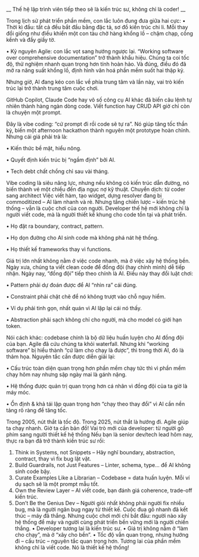 __ Thế hệ lập trình viên tiếp theo sẽ là kiến trúc sư, không chỉ là coder! __

Trong lịch sử phát triển phần mềm, con lắc luôn đung đưa giữa hai cực:
• Thời kì đầu: tất cả đều bắt đầu bằng đặc tả, sơ đồ kiến trúc chi li. Mỗi thay đổi giống như điều khiển một con tàu chở hàng khổng lồ – chậm chạp, cồng kềnh và đầy giấy tờ.

• Kỷ nguyên Agile: con lắc vọt sang hướng ngược lại. “Working software over comprehensive documentation” trở thành khẩu hiệu. Chúng ta coi tốc độ, thử nghiệm nhanh quan trọng hơn tính hoàn hảo. Và đúng, điều đó đã mở ra năng suất khổng lồ, định hình văn hoá phần mềm suốt hai thập kỷ.

Nhưng giờ, AI đang kéo con lắc về phía trung tâm và lần này, vai trò kiến trúc lại trở thành trung tâm cuộc chơi.

GitHub Copilot, Claude Code hay vô số công cụ AI khác đã biến câu lệnh tự nhiên thành hàng ngàn dòng code. Viết function hay CRUD API giờ chỉ còn là chuyện một prompt.

Đây là vibe coding: “cứ prompt đi rồi code sẽ tự ra”. Nó giúp tăng tốc thần kỳ, biến một afternoon hackathon thành nguyên một prototype hoàn chỉnh. Nhưng cái giá phải trả là:

• Kiến thức bề mặt, hiểu nông.

• Quyết định kiến trúc bị “ngầm định” bởi AI.

• Tech debt chất chồng chỉ sau vài tháng.

Vibe coding là siêu năng lực, nhưng nếu không có kiến trúc dẫn đường, nó biến thành vé một chiều đến địa ngục nợ kỹ thuật.
Chuyển dịch: từ coder sang architect
Việc viết hàm, tạo widget, dựng resolver đang bị commoditized – AI làm nhanh và rẻ. Nhưng tầng chiến lược – kiến trúc hệ thống – vẫn là cuộc chơi của con người.
Developer thế hệ mới không chỉ là người viết code, mà là người thiết kế khung cho code tồn tại và phát triển.

• Họ đặt ra boundary, contract, pattern.

• Họ dọn đường cho AI sinh code mà không phá nát hệ thống.

• Họ thiết kế frameworks thay vì functions.

Giá trị lớn nhất không nằm ở việc code nhanh, mà ở việc xây hệ thống bền.
Ngày xưa, chúng ta viết clean code để đồng đội (hay chính mình) dễ tiếp nhận.
Ngày nay, “đồng đội” tiếp theo chính là AI.
Điều này thay đổi luật chơi:

• Pattern phải dự đoán được để AI “nhìn ra” cái đúng.

• Constraint phải chặt chẽ để nó không trượt vào chỗ nguy hiểm.

• Ví dụ phải tinh gọn, nhất quán vì AI lặp lại cái nó thấy.

• Abstraction phải sạch không chỉ cho người, mà cho model có giới hạn token.

Nói cách khác: codebase chính là bộ dữ liệu huấn luyện cho AI đồng đội của bạn.
Agile đã cứu chúng ta khỏi waterfall. Nhưng khi “working software” bị hiểu thành “cứ làm cho chạy là được”, thì trong thời AI, đó là thảm họa.
Nguyên tắc cần được diễn giải lại:

• Cấu trúc toàn diện quan trọng hơn phần mềm chạy tức thì vì phần mềm chạy hôm nay nhưng sập ngày mai là gánh nặng.

• Hệ thống được quản trị quan trọng hơn cá nhân vì đồng đội của ta giờ là máy móc.

• Ổn định & khả tái lập quan trọng hơn “chạy theo thay đổi” vì AI cần nền tảng rõ ràng để tăng tốc.

Trong 2005, nút thắt là tốc độ. Trong 2025, nút thắt là hướng đi.
Agile giúp ta chạy nhanh. Giờ ta cần bản đồ!
Vai trò mới của developer: từ người gõ phím sang người thiết kế hệ thống
Nếu bạn là senior dev/tech lead hôm nay, thực ra bạn đã trở thành kiến trúc sư rồi:

1. Think in Systems, not Snippets
– Hãy nghĩ boundary, abstraction, contract, thay vì fix bug lặt vặt.
2. Build Guardrails, not Just Features
– Linter, schema, type… để AI không sinh code bậy.
3. Curate Examples Like a Librarian
– Codebase = data huấn luyện. Mỗi ví dụ sạch sẽ là một prompt mẫu tốt.
4. Own the Review Layer
– AI viết code, bạn đánh giá coherence, trade-off kiến trúc.
5. Don’t Be the Genius Dev
– Người giỏi nhất không phải người fix nhiều bug, mà là người ngăn bug ngay từ thiết kế.
Cuộc đua gõ nhanh đã kết thúc – máy đã thắng. Nhưng cuộc chơi mới chỉ bắt đầu: người nào xây hệ thống để máy và người cùng phát triển bền vững mới là người chiến thắng.
• Developer tương lai là kiến trúc sư.
• Giá trị không nằm ở “làm cho chạy”, mà ở “xây cho bền”.
• Tốc độ vẫn quan trọng, nhưng hướng đi – cấu trúc – nguyên tắc quan trọng hơn.
Tương lai của phần mềm không chỉ là viết code. Nó là thiết kế hệ thống!
